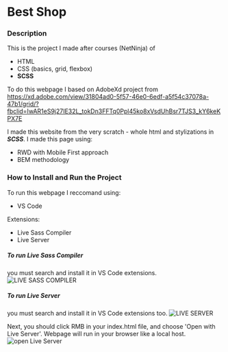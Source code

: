 # Best Shop

### Description

This is the project I made after courses (NetNinja) of
- HTML
- CSS (basics, grid, flexbox)
- **SCSS**

To do this webpage I based on AdobeXd project from 
https://xd.adobe.com/view/31804ad0-5f57-46e0-6edf-a5f54c37078a-47b1/grid/?fbclid=IwAR1eS9j27IE32L_tokDn3FFTq0Ppl45ko8xVsdUhBsr7TJS3_kY6keKPX7E

I made this website from the very scratch - whole html and stylizations in ***SCSS***. I made this page using:
- RWD with Mobile First approach
- BEM methodology

### How to Install and Run the Project

To run this webpage I reccomand using:
- VS Code

Extensions:
- Live Sass Compiler
- Live Server

##### To run Live Sass Compiler
you must search and install it in VS Code extensions.
![LIVE SASS COMPILER](https://res.cloudinary.com/practicaldev/image/fetch/s--_yMi3hNN--/c_limit%2Cf_auto%2Cfl_progressive%2Cq_auto%2Cw_880/https://dev-to-uploads.s3.amazonaws.com/uploads/articles/9kho5hcj7x6zpv2hvcmg.png)

##### To run Live Server
you must search and install it in VS Code extensions too.
![LIVE SERVER](https://code.makery.ch/library/html-css/part1/install-live-server-reload.png)

Next, you should click RMB in your index.html file, and choose 'Open with Live Server'. Webpage will run in your browser like a local host.
![open Live Server](https://res.cloudinary.com/practicaldev/image/fetch/s--Jdq26dfg--/c_limit%2Cf_auto%2Cfl_progressive%2Cq_auto%2Cw_880/https://dev-to-uploads.s3.amazonaws.com/uploads/articles/cm9tzw70odf2o5gssuds.jpg)

